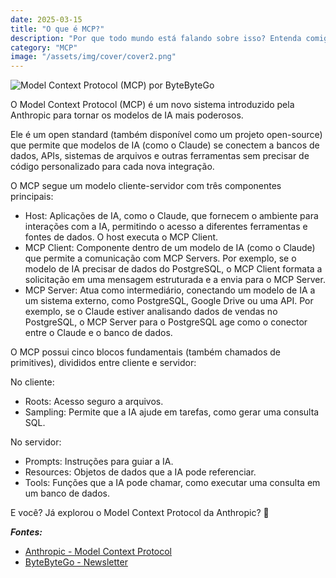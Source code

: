 ```yaml
---
date: 2025-03-15
title: "O que é MCP?"
description: "Por que todo mundo está falando sobre isso? Entenda comigo"
category: "MCP"
image: "/assets/img/cover/cover2.png"
---
```


<div class="averageSize">

![Model Context Protocol (MCP) por ByteByteGo](/assets/img/ai/MCP.gif)

</div>

O Model Context Protocol (MCP) é um novo sistema introduzido pela Anthropic para tornar os modelos de IA mais poderosos.

Ele é um open standard (também disponível como um projeto open-source) que permite que modelos de IA (como o Claude) se conectem a bancos de dados, APIs, sistemas de arquivos e outras ferramentas sem precisar de código personalizado para cada nova integração.

O MCP segue um modelo cliente-servidor com três componentes principais:

- Host: Aplicações de IA, como o Claude, que fornecem o ambiente para interações com a IA, permitindo o acesso a diferentes ferramentas e fontes de dados. O host executa o MCP Client.
- MCP Client: Componente dentro de um modelo de IA (como o Claude) que permite a comunicação com MCP Servers. Por exemplo, se o modelo de IA precisar de dados do PostgreSQL, o MCP Client formata a solicitação em uma mensagem estruturada e a envia para o MCP Server.
- MCP Server: Atua como intermediário, conectando um modelo de IA a um sistema externo, como PostgreSQL, Google Drive ou uma API. Por exemplo, se o Claude estiver analisando dados de vendas no PostgreSQL, o MCP Server para o PostgreSQL age como o conector entre o Claude e o banco de dados.

O MCP possui cinco blocos fundamentais (também chamados de primitives), divididos entre cliente e servidor:

No cliente:

- Roots: Acesso seguro a arquivos.
- Sampling: Permite que a IA ajude em tarefas, como gerar uma consulta SQL.

No servidor:

- Prompts: Instruções para guiar a IA.
- Resources: Objetos de dados que a IA pode referenciar.
- Tools: Funções que a IA pode chamar, como executar uma consulta em um banco de dados.

E você? Já explorou o Model Context Protocol da Anthropic? 🚀

***Fontes:***

- <a href="https://www.anthropic.com/news/model-context-protocol" target="_blank" rel="noopener noreferrer">Anthropic - Model Context Protocol</a>
- <a href="https://blog.bytebytego.com/p/ep154-what-is-mcp" target="_blank" rel="noopener noreferrer">ByteByteGo - Newsletter</a>
